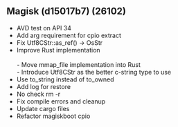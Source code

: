 ## Magisk (d15017b7) (26102)
- AVD test on API 34
- Add arg requirement for cpio extract
- Fix Utf8CStr::as_ref() -> OsStr
- Improve Rust implementation<br><br>- Move mmap_file implementation into Rust<br>- Introduce Utf8CStr as the better c-string type to use
- Use to_string instead of to_owned
- Add log for restore
- No check rm -r
- Fix compile errors and cleanup
- Update cargo files
- Refactor magiskboot cpio
